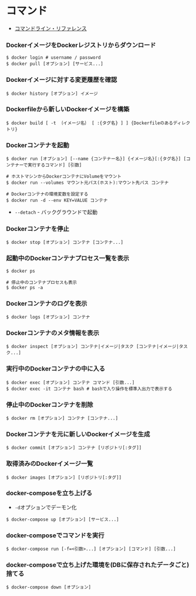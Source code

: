 # コマンド
- [コマンドライン・リファレンス](https://docs.docker.jp/compose/reference/toc.html)

### DockerイメージをDockerレジストリからダウンロード
```
$ docker login # username / password
$ docker pull [オプション] [サービス...]
```

### Dockerイメージに対する変更履歴を確認
```
$ docker history [オプション] イメージ
```

### Dockerfileから新しいDockerイメージを構築
```
$ docker build [ -t ｛イメージ名｝ [ :{タグ名} ] ] {Dockerfileのあるディレクトリ}
```

### Dockerコンテナを起動
```
$ docker run [オプション] [--name {コンテナー名}] {イメージ名}[:{タグ名}] [コンテナーで実行するコマンド] [引数]

# ホストマシンからDockerコンテナにVolumeをマウント
$ docker run --volumes マウント元パス(ホスト):マウント先パス コンテナ

# Dockerコンテナの環境変数を設定する
$ docker run -d --env KEY=VALUE コンテナ
```
- `--detach` - バックグラウンドで起動

### Dockerコンテナを停止
```
$ docker stop [オプション] コンテナ [コンテナ...]
```

### 起動中のDockerコンテナプロセス一覧を表示
```
$ docker ps

# 停止中のコンテナプロセスも表示
$ docker ps -a
```

### Dockerコンテナのログを表示
```
$ docker logs [オプション] コンテナ
```

### Dockerコンテナのメタ情報を表示
```
$ docker inspect [オプション] コンテナ|イメージ|タスク [コンテナ|イメージ|タスク...]
```

### 実行中のDockerコンテナの中に入る
```
$ docker exec [オプション] コンテナ コマンド [引数...]
$ docker exec -it コンテナ bash # bashで入り操作を標準入出力で表示する
```

### 停止中のDockerコンテナを削除
```
$ docker rm [オプション] コンテナ [コンテナ...]
```

### Dockerコンテナを元に新しいDockerイメージを生成
```
$ docker commit [オプション] コンテナ [リポジトリ[:タグ]]
```

### 取得済みのDockerイメージ一覧
```
$ docker images [オプション] [リポジトリ[:タグ]]
```

### docker-composeを立ち上げる
- `-d`オプションでデーモン化
```
$ docker-compose up [オプション] [サービス...]
```

### docker-composeでコマンドを実行
```
$ docker-compose run [-f=<引数>...] [オプション] [コマンド] [引数...]
```

### docker-composeで立ち上げた環境を(DBに保存されたデータごと)捨てる
```
$ docker-compose down [オプション]
```
